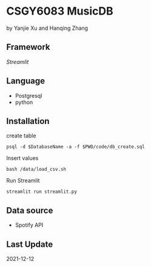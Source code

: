 # CSGY6083 MusicDB
by Yanjie Xu and Hanqing Zhang

## Framework 
*Streamlit*

## Language
- Postgresql
- python

## Installation
create table

`psql -d $DatabaseName -a -f $PWD/code/db_create.sql`

Insert values

`bash /data/load_csv.sh`

Run Streamlit 

`streamlit run streamlit.py`

## Data source
- Spotify API

## Last Update
2021-12-12

 
